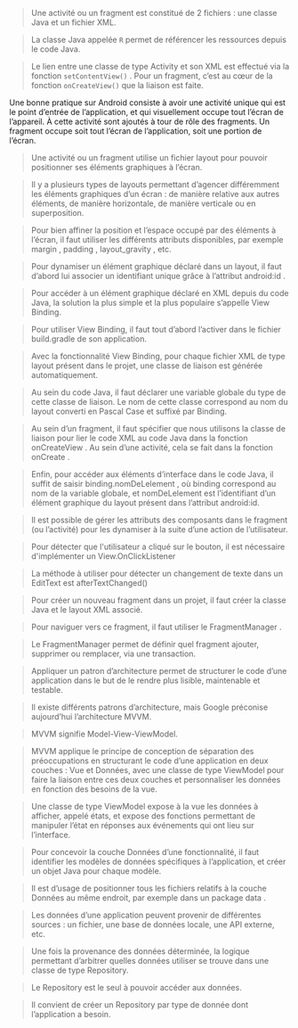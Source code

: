 > Une activité ou un fragment est constitué de 2 fichiers : une classe Java et un fichier XML.

> La classe Java appelée `R` permet de référencer les ressources depuis le code Java.

> Le lien entre une classe de type Activity et son XML est effectué via la fonction `setContentView()` . Pour un fragment, c’est au cœur de la fonction `onCreateView()` que la liaison est faite.

Une bonne pratique sur Android consiste à avoir une activité unique qui est le point d’entrée de l’application, et qui visuellement occupe tout l’écran de l’appareil. À cette activité sont ajoutés à tour de rôle des fragments. Un fragment occupe soit tout l’écran de l’application, soit une portion de l’écran.

> Une activité ou un fragment utilise un fichier layout pour pouvoir positionner ses éléments graphiques à l’écran.

> Il y a plusieurs types de layouts permettant d’agencer différemment les éléments graphiques d’un écran : de manière relative aux autres éléments, de manière horizontale, de manière verticale ou en superposition.

> Pour bien affiner la position et l’espace occupé par des éléments à l’écran, il faut utiliser les différents attributs disponibles, par exemple margin  , padding  , layout_gravity  , etc.

> Pour dynamiser un élément graphique déclaré dans un layout, il faut d’abord lui associer un identifiant unique grâce à l’attribut android:id  .

> Pour accéder à un élément graphique déclaré en XML depuis du code Java, la solution la plus simple et la plus populaire s’appelle View Binding.

> Pour utiliser View Binding, il faut tout d’abord l’activer dans le fichier build.gradle  de son application. 

> Avec la fonctionnalité View Binding, pour chaque fichier XML de type layout présent dans le projet, une classe de liaison est générée automatiquement.

> Au sein du code Java, il faut déclarer une variable globale du type de cette classe de liaison. Le nom de cette classe correspond au nom du layout converti en Pascal Case et suffixé par Binding.

> Au sein d’un fragment, il faut spécifier que nous utilisons la classe de liaison pour lier le code XML au code Java dans la fonction onCreateView  . Au sein d’une activité, cela se fait dans la fonction onCreate  .

> Enfin, pour accéder aux éléments d’interface dans le code Java, il suffit de saisir binding.nomDeLelement  , où binding correspond au nom de la variable globale, et nomDeLelement  est l’identifiant d’un élément graphique du layout présent dans l’attribut android:id.

> Il est possible de gérer les attributs des composants dans le fragment (ou l’activité) pour les dynamiser à la suite d’une action de l’utilisateur.

> Pour détecter que l'utilisateur a cliqué sur le bouton, il est nécessaire d'implémenter un View.OnClickListener

> La méthode à utiliser pour détecter un changement de texte dans un EditText  est afterTextChanged()

> Pour créer un nouveau fragment dans un projet, il faut créer la classe Java et le layout XML associé.

> Pour naviguer vers ce fragment, il faut utiliser le FragmentManager  . 

> Le FragmentManager  permet de définir quel fragment ajouter, supprimer ou remplacer, via une transaction.

> Appliquer un patron d’architecture permet de structurer le code d’une application dans le but de le rendre plus lisible, maintenable et testable.

> Il existe différents patrons d’architecture, mais Google préconise aujourd’hui l’architecture MVVM. 

> MVVM signifie Model-View-ViewModel.

> MVVM applique le principe de conception de séparation des préoccupations en structurant le code d’une application en deux couches : Vue et Données, avec une classe de type ViewModel pour faire la liaison entre ces deux couches et personnaliser les données en fonction des besoins de la vue.

> Une classe de type ViewModel expose à la vue les données à afficher, appelé états, et expose des fonctions permettant de manipuler l’état en réponses aux événements qui ont lieu sur l’interface. 

> Pour concevoir la couche Données d’une fonctionnalité, il faut identifier les modèles de données spécifiques à l’application, et créer un objet Java pour chaque modèle.

> Il est d’usage de positionner tous les fichiers relatifs à la couche Données au même endroit, par exemple dans un package data  .

> Les données d’une application peuvent provenir de différentes sources : un fichier, une base de données locale, une API externe, etc.

> Une fois la provenance des données déterminée, la logique permettant d’arbitrer quelles données utiliser se trouve dans une classe de type Repository. 

> Le Repository est le seul à pouvoir accéder aux données.

> Il convient de créer un Repository par type de donnée dont l’application a besoin.
